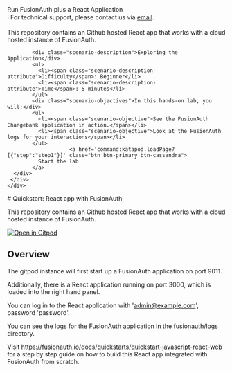 <!-- TOP -->
<div class="top">
  <div class="scenario-title-section">
    <span class="scenario-title">Run FusionAuth plus a React Application<br></span>
    <span class="scenario-subtitle">ℹ️ For technical support, please contact us via <a href="mailto:kirsten.hunter@fusionauth.io">email</a>.</span>
  </div>
</div>

<!-- CONTENT -->
<main>
    <br/>
    <div class="container px-4 py-2">
     <div class="row g-4 py-2 row-cols-1 row-cols-lg-1">
      <div class="feature col div-choice">
          This repository contains an Github hosted React app that works with a cloud hosted instance of FusionAuth.
          
            <div class="scenario-description">Exploring the Application</div>
            <ul>
              <li><span class="scenario-description-attribute">Difficulty</span>: Beginner</li>
              <li><span class="scenario-description-attribute">Time</span>: 5 minutes</li>
            </ul>
            <div class="scenario-objectives">In this hands-on lab, you will:</div>
            <ul>
              <li><span class="scenario-objective">See the FusionAuth Changebank application in action.</span></li>
              <li><span class="scenario-objective">Look at the FusionAuth logs for your interactions</span></li>
            </ul>
                        <a href='command:katapod.loadPage?[{"step":"step1"}]' class="btn btn-primary btn-cassandra">
              Start the lab
            </a>
      </div>
     </div>
    </div>
</main>
# Quickstart: React app with FusionAuth

This repository contains an Github hosted React app that works with a cloud hosted instance of FusionAuth.

[![Open in Gitpod](https://gitpod.io/button/open-in-gitpod.svg)](https://gitpod.io/#https://github.com/synedra/fusionauth-quickstart-javascript-react-web)

## Overview

The gitpod instance will first start up a FusionAuth application on port 9011.

Additionally, there is a React application running on port 3000, which is loaded into the right hand panel.

You can log in to the React application with 'admin@example.com', password 'password'.

You can see the logs for the FusionAuth application in the fusionauth/logs directory.

Visit https://fusionauth.io/docs/quickstarts/quickstart-javascript-react-web for a step by step guide on how to build this React app integrated with FusionAuth from scratch.
